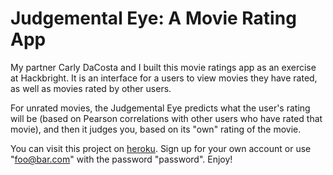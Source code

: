 Judgemental Eye: A Movie Rating App
===================================
My partner Carly DaCosta and I built this movie ratings app as an exercise at Hackbright. It is an interface for a users to view movies they have rated, as well as movies rated by other users. 

For unrated movies, the Judgemental Eye predicts what the user's rating will be (based on Pearson correlations with other users who have rated that movie), and then it judges you, based on its "own" rating of the movie.

You can visit this project on [heroku](http://https://judgemental-eye.herokuapp.com/index.html). Sign up for your own account or use "foo@bar.com" with the password "password". Enjoy!
